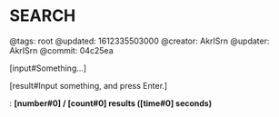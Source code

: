 # SEARCH

@tags: root
@updated: 1612335503000
@creator: AkrISrn
@updater: AkrISrn
@commit: 04c25ea

[input#Something...]

[result#Input something, and press Enter.]

: **[number#0] / [count#0] results ([time#0] seconds)**
